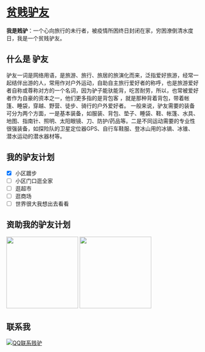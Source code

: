 # [贫贱驴友](http://jian.lv)

**我是贱驴**：一个心向旅行的未行者，被疫情所困终日封闭在家，穷困潦倒清水度日，我是一个贫贱驴友。

## 什么是 驴友

驴友一词是网络用语，是旅游、旅行、旅居的旅演化而来，泛指爱好旅游，经常一起结伴出游的人，常用作对户外运动，自助自主旅行爱好者的称呼，也是旅游爱好者自称或尊称对方的一个名词，因为驴子能驮能背，吃苦耐劳，所以，也常被爱好者作为自豪的资本之一，他们更多指的是背包客 ，就是那种背着背包，带着帐篷、睡袋，穿越、野营、徒步、骑行的户外爱好者。 一般来说，驴友需要的装备可分为两个方面，一是基本装备，如服装、背包、垫子、睡袋、鞋、帐篷、水具、地图、指南针、照明、太阳眼镜、刀、防护/药品等。二是不同运动需要的专业性很强装备，如探险队的卫星定位器GPS、自行车鞋服、登冰山用的冰镐、冰锥、潜水运动的潜水器材等。

## 我的驴友计划

- [x] 小区踱步
- [ ] 小区门口逛全家
- [ ] 逛超市
- [ ] 逛商场
- [ ] 世界很大我想出去看看 

## 资助我的驴友计划

<div>
<span>
<img width="188" height="188" src="https://user-images.githubusercontent.com/24261214/168726010-27048496-9009-4851-be6d-aa53b457923d.jpg">
<img width="188" height="188" src="https://user-images.githubusercontent.com/24261214/168726020-fb17d1f9-b5f5-4eab-af60-d0e30ee48a3a.jpg">
</span>
</div>

## 联系我



<a target="_blank" href="http://wpa.qq.com/msgrd?v=3&uin=271838572&site=qq&menu=yes"><img border="0" src="http://wpa.qq.com/pa?p=2:271838572:53" alt="QQ联系贱驴" title="QQ联系贱驴"/></a>
